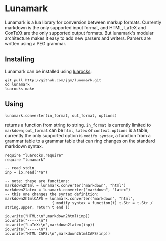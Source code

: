 Lunamark
========

Lunamark is a lua library for conversion between markup
formats. Currently markdown is the only supported input
format, and HTML, LaTeX and ConTeXt are the only supported output
formats.  But lunamark's modular architecture makes it
easy to add new parsers and writers. Parsers are written
using a PEG grammar.

Installing
----------

Lunamark can be installed using [luarocks](http://www.luarocks.org):

    git pull http://github.com/jgm/lunamark.git
    cd lunamark
    luarocks make

Using
-----

    lunamark.converter(in_format, out_format, options)

returns a function from string to string.  `in_format` is currently
limited to `markdown`; `out_format` can be `html`, `latex` or `context`.
`options` is a table; currently the only supported option is
`modify_syntax`, a function from a grammar table to a grammar
table that can ring changes on the standard markdown syntax.

    require "luarocks.require"
    require "lunamark"

    -- read stdin
    inp = io.read("*a")

    -- note: these are functions:
    markdown2html = lunamark.converter("markdown", "html")
    markdown2latex = lunamark.converter("markdown", "latex")
    -- this one changes the syntax definition:
    markdown2htmlCAPS = lunamark.converter("markdown", "html",
                         { modify_syntax = function(t) t.Str = t.Str / string.upper; return t end })

    io.write("HTML:\n",markdown2html(inp))
    io.write("-----\n")
    io.write("LaTeX:\n",markdown2latex(inp))
    io.write("-----\n")
    io.write("HTML CAPS:\n",markdown2htmlCAPS(inp))
